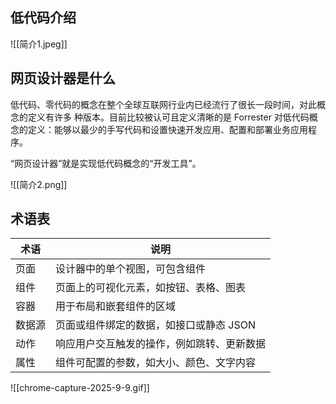 ## 低代码介绍

![[简介1.jpeg]]

## 网页设计器是什么

低代码、零代码的概念在整个全球互联网行业内已经流行了很长一段时间，对此概念的定义有许多 种版本。目前比较被认可且定义清晰的是 Forrester 对低代码概念的定义：能够以最少的手写代码和设置快速开发应用、配置和部署业务应用程序。

“网页设计器”就是实现低代码概念的“开发工具”。

![[简介2.png]]

## 术语表

| 术语  | 说明                     |
| --- | ---------------------- |
| 页面  | 设计器中的单个视图，可包含组件        |
| 组件  | 页面上的可视化元素，如按钮、表格、图表    |
| 容器  | 用于布局和嵌套组件的区域           |
| 数据源 | 页面或组件绑定的数据，如接口或静态 JSON |
| 动作  | 响应用户交互触发的操作，例如跳转、更新数据  |
| 属性  | 组件可配置的参数，如大小、颜色、文字内容   |
![[chrome-capture-2025-9-9.gif]]